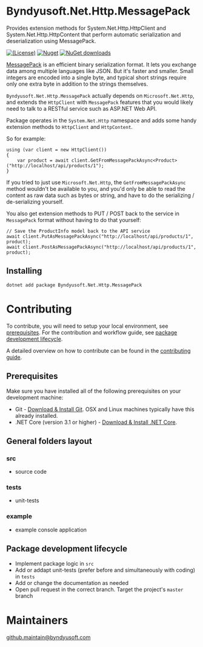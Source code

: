 # Byndyusoft.Net.Http.MessagePack
 Provides extension methods for System.Net.Http.HttpClient and System.Net.Http.HttpContent that perform automatic serialization and deserialization using MessagePack.

[![(License)](https://img.shields.io/github/license/Byndyusoft/Byndyusoft.Net.Http.MessagePack.svg)](LICENSE.txt)
[![Nuget](http://img.shields.io/nuget/v/Byndyusoft.Net.Http.MessagePack.svg?maxAge=10800)](https://www.nuget.org/packages/Byndyusoft.Net.Http.MessagePack/) [![NuGet downloads](https://img.shields.io/nuget/dt/Byndyusoft.Net.Http.MessagePack.svg)](https://www.nuget.org/packages/Byndyusoft.Net.Http.MessagePack/) 

[MessagePack](https://www.nuget.org/packages/MessagePack/) is an efficient binary serialization format. It lets you exchange data among multiple languages like JSON. But it's faster and smaller. 
Small integers are encoded into a single byte, and typical short strings require only one extra byte in addition to the strings themselves.

```Byndyusoft.Net.Http.MessagePack``` actually depends on ```Microsoft.Net.Http```, and extends the ```HttpClient``` with ```MessagePack```
features that you would likely need to talk to a RESTful service such as ASP.NET Web API.

Package operates in the ```System.Net.Http``` namespace and adds some handy extension methods to ```HttpClient``` and ```HttpContent```.

So for example:

```
using (var client = new HttpClient())
{
    var product = await client.GetFromMessagePackAsync<Product>("http://localhost/api/products/1");
}
```

If you tried to just use ```Microsoft.Net.Http```, the ```GetFromMessagePackAsync``` method wouldn't be available to you, and you'd only be able to read the content 
as raw data such as bytes or string, and have to do the serializing / de-serializing yourself.

You also get extension methods to PUT / POST back to the service in ```MessagePack``` format without having to do that yourself:

```
// Save the ProductInfo model back to the API service
await client.PutAsMessagePackAsync("http://localhost/api/products/1", product);
await client.PostAsMessagePackAsync("http://localhost/api/products/1", product);
```

## Installing

```shell
dotnet add package Byndyusoft.Net.Http.MessagePack
```

# Contributing

To contribute, you will need to setup your local environment, see [prerequisites](#prerequisites). For the contribution and workflow guide, see [package development lifecycle](#package-development-lifecycle).

A detailed overview on how to contribute can be found in the [contributing guide](CONTRIBUTING.md).

## Prerequisites

Make sure you have installed all of the following prerequisites on your development machine:

- Git - [Download & Install Git](https://git-scm.com/downloads). OSX and Linux machines typically have this already installed.
- .NET Core (version 3.1 or higher) - [Download & Install .NET Core](https://dotnet.microsoft.com/download/dotnet-core/3.1).

## General folders layout

### src
- source code

### tests

- unit-tests

### example

- example console application

## Package development lifecycle

- Implement package logic in `src`
- Add or addapt unit-tests (prefer before and simultaneously with coding) in `tests`
- Add or change the documentation as needed
- Open pull request in the correct branch. Target the project's `master` branch

# Maintainers

[github.maintain@byndyusoft.com](mailto:github.maintain@byndyusoft.com)